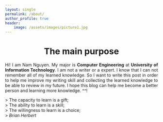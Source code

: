 ```yaml
---
layout: single
permalink: /about/
author_profile: true
header:
    image: /assets/images/picture1.jpg
---
```

<center> <h1>The main purpose</h1> </center>

<p align="justify">
Hi! I am Nam Nguyen. My major is <b>Computer Engineering</b> at
<b>University of Information Technology</b>.
I am not a writer or a expert.
I know that I can not remember all of my learned knowledge.
So I want to write this post in order to help me improve my
writing skill and collecting the learned knowledge to be able to review in my future.
I hope this blog can help me become a better person and learning more knowledge. ^^!
<br>
</p>
> The capacity to learn is a gift; <br>
> The ability to learn is a skill; <br>
> The willingness to learn is a choice;<br>
> <cite>Brian Herbert</cite>

